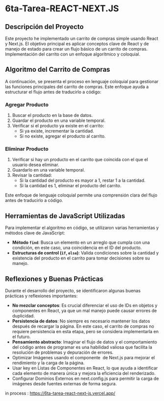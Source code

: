 # 6ta-Tarea-REACT-NEXT.JS

## Descripción del Proyecto
Este proyecto he implementado un carrito de compras simple usando React y Next.js. El objetivo principal es aplicar conceptos clave de React y de manejo de estado para crear un flujo básico de un carrito de compras. Implementación del carrito con un enfoque algorítmico y coloquial.

## Algoritmo del Carrito de Compras

A continuación, se presenta el proceso en lenguaje coloquial para gestionar las funciones principales del carrito de compras. Este enfoque ayuda a estructurar el flujo antes de traducirlo a código:

### Agregar Producto
1. Buscar el producto en la base de datos.
2. Guardar el producto en una variable temporal.
3. Verificar si el producto ya existe en el carrito:
   - Si ya existe, incrementar la cantidad.
   - Si no existe, agregar el producto al carrito.

### Eliminar Producto
1. Verificar si hay un producto en el carrito que coincida con el que el usuario desea eliminar.
2. Guardarlo en una variable temporal.
3. Revisar la cantidad:
   - Si la cantidad del producto es mayor a 1, restar 1 a la cantidad.
   - Si la cantidad es 1, eliminar el producto del carrito.

Este enfoque de lenguaje coloquial permite una comprensión clara del flujo antes de traducirlo a código.

## Herramientas de JavaScript Utilizadas
Para implementar el algoritmo en código, se utilizaron varias herramientas y métodos clave de JavaScript:

- **Método `find`**: Busca un elemento en un arreglo que cumpla con una condición, en este caso, una coincidencia en el ID del producto.
- **Estructuras de control (`if`, `else`)**: Valida condiciones sobre la cantidad y existencia del producto en el carrito para tomar decisiones sobre su manejo.

## Reflexiones y Buenas Prácticas
Durante el desarrollo del proyecto, se identificaron algunas buenas prácticas y reflexiones importantes:

- **No mezclar conceptos**: Es crucial diferenciar el uso de IDs en objetos y componentes en React, ya que un mal manejo puede causar errores de duplicidad.
- **Persistencia de datos**: No siempre es necesario mantener los datos después de recargar la página. En este caso, el carrito de compras no requiere persistencia en esta etapa, pero se considera implementarla en el futuro.
- **Pensamiento abstracto**: Imaginar el flujo de datos y el comportamiento del código antes de programar es una habilidad valiosa que facilita la resolución de problemas y depuración de errores.
- Optimizar Imágenes usando el componente <Image /> de Next.js para mejorar el rendimiento y la carga de la página.
- Usar key en Listas de Componentes en React, lo que ayuda a identificar cada elemento de manera única y mejora la eficiencia del renderizado.
- Configurar Dominios Externos en next.config.js para permitir la carga de imágenes desde fuentes externas de forma segura.

in process : https://6ta-tarea-react-next-js.vercel.app/
  

